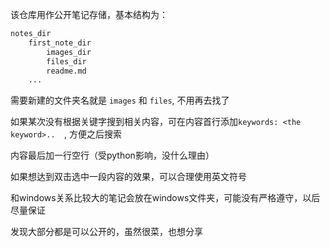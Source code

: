 该仓库用作公开笔记存储，基本结构为：  
```r
notes_dir
    first_note_dir
        images_dir
        files_dir
        readme.md
    ...
```

需要新建的文件夹名就是 `images` 和 `files`, 不用再去找了  

如果某次没有根据关键字搜到相关内容，可在内容首行添加`keywords: <the keyword>..  `, 方便之后搜索  

内容最后加一行空行（受python影响，没什么理由）  

如果想达到双击选中一段内容的效果，可以合理使用英文符号  

和windows关系比较大的笔记会放在windows文件夹，可能没有严格遵守，以后尽量保证  

发现大部分都是可以公开的，虽然很菜，也想分享  

